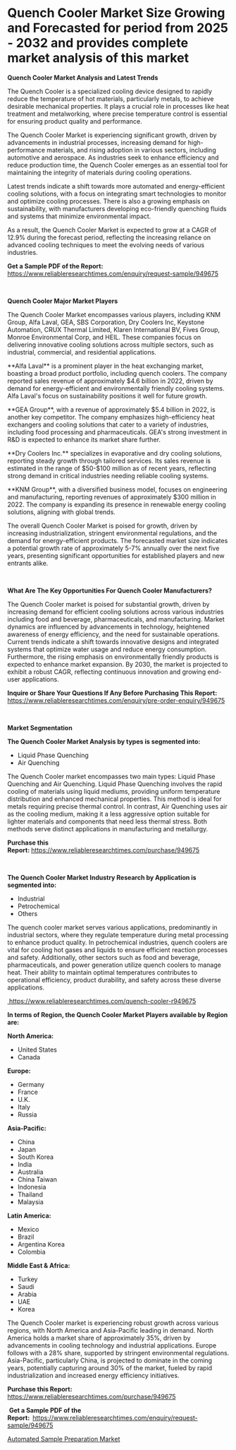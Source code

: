 <p><h1>Quench Cooler Market Size Growing and Forecasted for period from 2025 - 2032 and provides complete market analysis of this market</h1></p><p><strong>Quench Cooler Market Analysis and Latest Trends</strong></p>
<p><p>The Quench Cooler is a specialized cooling device designed to rapidly reduce the temperature of hot materials, particularly metals, to achieve desirable mechanical properties. It plays a crucial role in processes like heat treatment and metalworking, where precise temperature control is essential for ensuring product quality and performance. </p><p>The Quench Cooler Market is experiencing significant growth, driven by advancements in industrial processes, increasing demand for high-performance materials, and rising adoption in various sectors, including automotive and aerospace. As industries seek to enhance efficiency and reduce production time, the Quench Cooler emerges as an essential tool for maintaining the integrity of materials during cooling operations. </p><p>Latest trends indicate a shift towards more automated and energy-efficient cooling solutions, with a focus on integrating smart technologies to monitor and optimize cooling processes. There is also a growing emphasis on sustainability, with manufacturers developing eco-friendly quenching fluids and systems that minimize environmental impact. </p><p>As a result, the Quench Cooler Market is expected to grow at a CAGR of 12.9% during the forecast period, reflecting the increasing reliance on advanced cooling techniques to meet the evolving needs of various industries.</p></p>
<p><strong>Get a Sample PDF of the Report:&nbsp;</strong> <a href="https://www.reliableresearchtimes.com/enquiry/request-sample/949675?utm_campaign=2583&utm_medium=2&utm_source=Github&utm_content=ia&utm_term=07032025&utm_id=quench-cooler">https://www.reliableresearchtimes.com/enquiry/request-sample/949675</a></p>
<p>&nbsp;</p>
<p><strong>Quench Cooler Major Market Players</strong></p>
<p><p>The Quench Cooler Market encompasses various players, including KNM Group, Alfa Laval, GEA, SBS Corporation, Dry Coolers Inc, Keystone Automation, CRUX Thermal Limited, Klaren International BV, Fives Group, Monroe Environmental Corp, and HEIL. These companies focus on delivering innovative cooling solutions across multiple sectors, such as industrial, commercial, and residential applications.</p><p>**Alfa Laval** is a prominent player in the heat exchanging market, boasting a broad product portfolio, including quench coolers. The company reported sales revenue of approximately $4.6 billion in 2022, driven by demand for energy-efficient and environmentally friendly cooling systems. Alfa Laval's focus on sustainability positions it well for future growth.</p><p>**GEA Group**, with a revenue of approximately $5.4 billion in 2022, is another key competitor. The company emphasizes high-efficiency heat exchangers and cooling solutions that cater to a variety of industries, including food processing and pharmaceuticals. GEA's strong investment in R&D is expected to enhance its market share further.</p><p>**Dry Coolers Inc.** specializes in evaporative and dry cooling solutions, reporting steady growth through tailored services. Its sales revenue is estimated in the range of $50-$100 million as of recent years, reflecting strong demand in critical industries needing reliable cooling systems.</p><p>**KNM Group**, with a diversified business model, focuses on engineering and manufacturing, reporting revenues of approximately $300 million in 2022. The company is expanding its presence in renewable energy cooling solutions, aligning with global trends.</p><p>The overall Quench Cooler Market is poised for growth, driven by increasing industrialization, stringent environmental regulations, and the demand for energy-efficient products. The forecasted market size indicates a potential growth rate of approximately 5-7% annually over the next five years, presenting significant opportunities for established players and new entrants alike.</p></p>
<p>&nbsp;</p>
<p><strong>What Are The Key Opportunities For Quench Cooler Manufacturers?</strong></p>
<p><p>The Quench Cooler market is poised for substantial growth, driven by increasing demand for efficient cooling solutions across various industries including food and beverage, pharmaceuticals, and manufacturing. Market dynamics are influenced by advancements in technology, heightened awareness of energy efficiency, and the need for sustainable operations. Current trends indicate a shift towards innovative designs and integrated systems that optimize water usage and reduce energy consumption. Furthermore, the rising emphasis on environmentally friendly products is expected to enhance market expansion. By 2030, the market is projected to exhibit a robust CAGR, reflecting continuous innovation and growing end-user applications.</p></p>
<p><strong>Inquire or Share Your Questions If Any Before Purchasing This Report:</strong> <a href="https://www.reliableresearchtimes.com/enquiry/pre-order-enquiry/949675?utm_campaign=2583&utm_medium=2&utm_source=Github&utm_content=ia&utm_term=07032025&utm_id=quench-cooler">https://www.reliableresearchtimes.com/enquiry/pre-order-enquiry/949675</a></p>
<p>&nbsp;</p>
<p><strong>Market Segmentation</strong></p>
<p><strong>The Quench Cooler Market Analysis by types is segmented into:</strong></p>
<p><ul><li>Liquid Phase Quenching</li><li>Air Quenching</li></ul></p>
<p><p>The Quench Cooler market encompasses two main types: Liquid Phase Quenching and Air Quenching. Liquid Phase Quenching involves the rapid cooling of materials using liquid mediums, providing uniform temperature distribution and enhanced mechanical properties. This method is ideal for metals requiring precise thermal control. In contrast, Air Quenching uses air as the cooling medium, making it a less aggressive option suitable for lighter materials and components that need less thermal stress. Both methods serve distinct applications in manufacturing and metallurgy.</p></p>
<p><strong>Purchase this Report:&nbsp;</strong><a href="https://www.reliableresearchtimes.com/purchase/949675?utm_campaign=2583&utm_medium=2&utm_source=Github&utm_content=ia&utm_term=07032025&utm_id=quench-cooler">https://www.reliableresearchtimes.com/purchase/949675</a></p>
<p>&nbsp;</p>
<p><strong>The Quench Cooler Market Industry Research by Application is segmented into:</strong></p>
<p><ul><li>Industrial</li><li>Petrochemical</li><li>Others</li></ul></p>
<p><p>The quench cooler market serves various applications, predominantly in industrial sectors, where they regulate temperature during metal processing to enhance product quality. In petrochemical industries, quench coolers are vital for cooling hot gases and liquids to ensure efficient reaction processes and safety. Additionally, other sectors such as food and beverage, pharmaceuticals, and power generation utilize quench coolers to manage heat. Their ability to maintain optimal temperatures contributes to operational efficiency, product durability, and safety across these diverse applications.</p></p>
<p><a href="https://www.reliableresearchtimes.com/quench-cooler-r949675?utm_campaign=2583&utm_medium=2&utm_source=Github&utm_content=ia&utm_term=07032025&utm_id=quench-cooler">&nbsp;https://www.reliableresearchtimes.com/quench-cooler-r949675</a></p>
<p><strong>In terms of Region, the Quench Cooler Market Players available by Region are:</strong></p>
<p>
    <p> <strong> North America: </strong>
        <ul>
            <li>United States</li>
            <li>Canada</li>
        </ul>
        </p> 
    <p> <strong> Europe: </strong>
        <ul>
            <li>Germany</li>
            <li>France</li>
            <li>U.K.</li>
            <li>Italy</li>
            <li>Russia</li>
        </ul>
        </p> 
    <p> <strong> Asia-Pacific: </strong>
        <ul>
            <li>China</li>
            <li>Japan</li>
            <li>South Korea</li>
            <li>India</li>
            <li>Australia</li>
            <li>China Taiwan</li>
            <li>Indonesia</li>
            <li>Thailand</li>
            <li>Malaysia</li>
        </ul>
        </p> 
    <p> <strong> Latin America: </strong>
        <ul>
            <li>Mexico</li>
            <li>Brazil</li>
            <li>Argentina Korea</li>
            <li>Colombia</li>
        </ul>
        </p> 
    <p> <strong> Middle East & Africa: </strong>
        <ul>
            <li>Turkey</li>
            <li>Saudi</li>
            <li>Arabia</li>
            <li>UAE</li>
            <li>Korea</li>
        </ul>
    </p>
    </p>
<p><p>The Quench Cooler market is experiencing robust growth across various regions, with North America and Asia-Pacific leading in demand. North America holds a market share of approximately 35%, driven by advancements in cooling technology and industrial applications. Europe follows with a 28% share, supported by stringent environmental regulations. Asia-Pacific, particularly China, is projected to dominate in the coming years, potentially capturing around 30% of the market, fueled by rapid industrialization and increased energy efficiency initiatives.</p></p>
<p><strong>Purchase this Report: </strong><a href="https://www.reliableresearchtimes.com/purchase/949675?utm_campaign=2583&utm_medium=2&utm_source=Github&utm_content=ia&utm_term=07032025&utm_id=quench-cooler">https://www.reliableresearchtimes.com/purchase/949675</a></p>
<p>&nbsp;<strong>Get a Sample PDF of the Report:&nbsp;&nbsp;</strong><a href="https://www.reliableresearchtimes.com/enquiry/request-sample/949675?utm_campaign=2583&utm_medium=2&utm_source=Github&utm_content=ia&utm_term=07032025&utm_id=quench-cooler">https://www.reliableresearchtimes.com/enquiry/request-sample/949675</a></p>
<p><strong></strong></p>
<p><p><a href="https://github.com/manesros8/Market-Research-Report-List-1/blob/main/automated-sample-preparation-market.md?utm_campaign=2583&utm_medium=2&utm_source=Github&utm_content=ia&utm_term=07032025&utm_id=quench-cooler">Automated Sample Preparation Market</a></p></p>